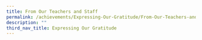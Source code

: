 ```yaml
---
title: From Our Teachers and Staff
permalink: /achievements/Expressing-Our-Gratitude/From-Our-Teachers-and-Staff/
description: ""
third_nav_title: Expressing Our Gratitude
---
```

